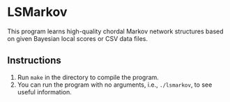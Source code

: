 
# LSMarkov

This program learns high-quality chordal Markov network structures based on given Bayesian local scores or CSV data files.


## Instructions

1. Run `make` in the directory to compile the program.
2. You can run the program with no arguments, i.e., `./lsmarkov`, to see useful information.
